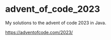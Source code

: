 # advent_of_code_2023
My solutions to the advent of code 2023 in Java.

https://adventofcode.com/2023/
